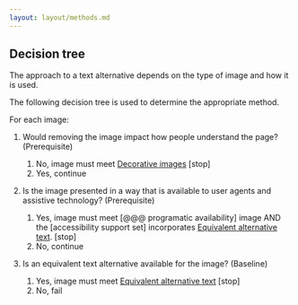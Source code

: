```yaml
---
layout: layout/methods.md
---
```


## Decision tree

The approach to a text alternative depends on the type of image and how it is used.

The following decision tree is used to determine the appropriate method. 

For each image:

<div class="nested">

1. Would removing the image impact how people understand the page? (Prerequisite)
   1. No, image must meet [Decorative images](decorative-images) [stop]
   2. Yes, continue

2. Is the image presented in a way that is available to user agents and assistive technology? (Prerequisite)
   1. Yes, image must meet [@@@ programatic availability] image AND the [accessibility support set] incorporates [Equivalent alternative text](equivalent-alternative-text). [stop]
   2. No, continue

3. Is an equivalent text alternative available for the image? (Baseline)
   1. Yes, image must meet [Equivalent alternative text](equivalent-alternative-text) [stop]
   2. No, fail

</div>